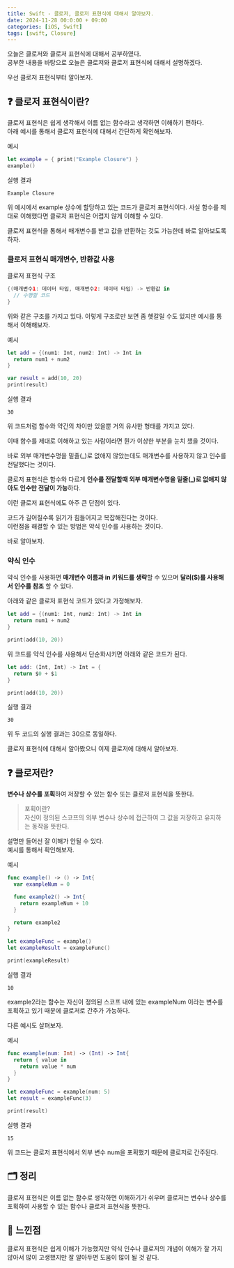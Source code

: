 ```yaml
---
title: Swift - 클로저, 클로저 표현식에 대해서 알아보자.
date: 2024-11-28 00:0:00 + 09:00
categories: [iOS, Swift]
tags: [swift, Closure]
---
```


오늘은 클로저와 클로저 표현식에 대해서 공부하였다.<Br>
공부한 내용을 바탕으로 오늘은 클로저와 클로저 표현식에 대해서 설명하겠다.

우선 클로저 표현식부터 알아보자.

## ❓ **클로저 표현식이란?**
클로저 표현식은 쉽게 생각해서 이름 없는 함수라고 생각하면 이해하기 편하다.<br>
아래 예시를 통해서 클로저 표현식에 대해서 간단하게 확인해보자.

예시
```swift
let example = { print("Example Closure") }
example()
```
실행 결과
```
Example Closure
```
위 예시에서 example 상수에 할당하고 있는 코드가 클로저 표현식이다. 사실 함수를 제대로 이해했다면 클로저 표현식은 어렵지 않게 이해할 수 있다.

클로저 표현식을 통해서 매개변수를 받고 값을 반환하는 것도 가능한데 바로 알아보도록 하자.

### **클로저 표현식 매개변수, 반환값 사용**
클로저 표현식 구조
```swift
{(매개변수1: 데이터 타입, 매개변수2: 데이터 타입) -> 반환값 in 
  // 수행할 코드
}
```

위와 같은 구조를 가지고 있다. 이렇게 구조로만 보면 좀 헷갈릴 수도 있지만 예시를 통해서 이해해보자.

예시
```swift
let add = {(num1: Int, num2: Int) -> Int in
  return num1 + num2
}

var result = add(10, 20)
print(result)
```

실행 결과
```
30
```

위 코드처럼 함수와 약간의 차이만 있을뿐 거의 유사한 형태를 가지고 있다.

이때 함수를 제대로 이해하고 있는 사람이라면 뭔가 이상한 부분을 눈치 챘을 것이다.

바로 외부 매개변수명을 밑줄(_)로 없애지 않았는데도 매개변수를 사용하지 않고 인수를 전달했다는 것이다.

클로저 표현식은 함수와 다르게 **인수를 전달할때 외부 매개변수명을 밑줄(_)로 없애지 않아도 인수만 전달이 가능**하다.

이런 클로저 표현식에도 아주 큰 단점이 있다.

코드가 길어질수록 읽기가 힘들어지고 복잡해진다는 것이다.<Br>
이런점을 해결할 수 있는 방법은 약식 인수를 사용하는 것이다.

바로 알아보자.

### **약식 인수**
약식 인수를 사용하면 **매개변수 이름과 in 키워드를 생략**할 수 있으며 **달러($)를 사용해서 인수를 참조** 할 수 있다.<br>

아래와 같은 클로저 표현식 코드가 있다고 가정해보자.
```swift
let add = {(num1: Int, num2: Int) -> Int in 
  return num1 + num2
}

print(add(10, 20))
``` 
위 코드를 약식 인수를 사용해서 단순화시키면 아래와 같은 코드가 된다.
```swift
let add: (Int, Int) -> Int = {
  return $0 + $1
}

print(add(10, 20))
```

실행 결과
```
30
```
위 두 코드의 실행 결과는 30으로 동일하다.

클로저 표현식에 대해서 알아봤으니 이제 클로저에 대해서 알아보자.
## ❓ **클로저란?**
**변수나 상수를 포획**하여 저장할 수 있는 함수 또는 클로저 표현식을 뜻한다.

>포획이란?<Br>
>자신이 정의된 스코프의 외부 변수나 상수에 접근하여 그 값을 저장하고 유지하는 동작을 뜻한다.

설명만 들어선 잘 이해가 안될 수 있다.<Br>
예시를 통해서 확인해보자.

예시
```swift
func example() -> () -> Int{
  var exampleNum = 0

  func example2() -> Int{
    return exampleNum + 10
  }

  return example2
}

let exampleFunc = example()
let exampleResult = exampleFunc()

print(exampleResult)
```

실행 결과
```
10
```
example2라는 함수는 자신이 정의된 스코프 내에 있는 exampleNum 이라는 변수를 포획하고 있기 때문에 클로저로 간주가 가능하다.

다른 예시도 살펴보자.

예시
```swift
func example(num: Int) -> (Int) -> Int{
  return { value in
    return value * num
  }
}

let exampleFunc = example(num: 5)
let result = exampleFunc(3)

print(result)
```

실행 결과
```
15
```
위 코드는 클로저 표현식에서 외부 변수 num을 포획했기 때문에 클로저로 간주된다.

## 🗂️ **정리**
클로저 표현식은 이름 없는 함수로 생각하면 이해하기가 쉬우며 클로저는 변수나 상수를 포획하여 사용할 수 있는 함수나 클로저 표현식을 뜻한다.

## 💭 **느낀점**
클로저 표현식은 쉽게 이해가 가능했지만 약식 인수나 클로저의 개념이 이해가 잘 가지 않아서 많이 고생했지만 잘 알아두면 도움이 많이 될 것 같다.